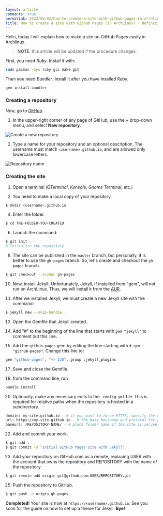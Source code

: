 ```yaml
---
layout: article
comments: true
permalink: 2023/08/02/how-to-create-a-site-with-github-pages-in-archlinux/
title: How to create a site with Github Pages (in ArchLinux) - Definitive and Simple Guide
---
```


Hello, today I will explain how to make a site on GitHub Pages easily in Archlinux.
> **NOTE**: this article will be updated if the procedure changes.

First, you need *Ruby*. Install it with:
```sh
sudo pacman -Syu ruby gcc make git
```

Then you need *Bundler*. Install it after you have insalled Ruby.
```sh
gem install bundler
```

### Creating a repository

Now, go to [GitHub](https://github.com).
 1. In the upper-right corner of any page of GitHub, use the + drop-down menu, and select **New repository**.

![Create a new repository](https://docs.github.com/assets/cb-31554/mw-1440/images/help/repository/repo-create.webp)

2. Type a name for your repository and an optional description. The username must match `<username>.github.io`, and are allowed only lowercase letters.

![Repository name](https://docs.github.com/assets/cb-48482/mw-1440/images/help/pages/create-repository-name-pages.webp)

### Creating the site

 1. Open a terminal (*QTerminal*, *Konsole*, *Gnome Terminal*, etc.)

 2. You need to make a local copy of your repository.
```sh
$ mkdir <username>.github.io
```

 4. Enter the folder.
```sh
$ cd THE-FOLDER-YOU-CREATED
```

6. Launch the command:
```sh
$ git init
# Initialize the repository
```

8. The site can be published in the `master` branch, but personally, it is better to use the `gh-pages` branch. So, let's create and checkout the `gh-pages` branch.
```sh
$ git checkout --orphan gh-pages
```

10. Now, install Jekyll. Unfortunately, Jekyll, if installed from "gem", will not run on ArchLinux. Thus, we will install it from the [AUR](https://aur.archlinux.org/packages/jekyll).

11. After we installed Jekyll, we must create a new Jekyll site with the command:
```sh
$ jekyll new --skip-bundle .
```

13. Open the Gemfile that Jekyll created.

14. Add "#" to the beginning of the line that starts with `gem "jekyll"` to comment out this line.

15. Add the `github-pages` gem by editing the line starting with `# gem "github-pages"`. Change this line to:
```sh
gem "github-pages", "~> 228", group :jekyll_plugins
```

17. Save and close the Gemfile.

18. from the command line, run
```sh
bundle install
```

20. Optionally, make any necessary edits to the `_config.yml` file. This is required for relative paths when the repository is hosted in a subdirectory.
```sh
domain: my-site.github.io - # if you want to force HTTPS, specify the domain without the http at the start, e.g. example.com
url: https://my-site.github.io - # the base hostname and protocol for your site, e.g. http://example.com`
baseurl: /REPOSITORY-NAME/ - # place folder name if the site is served in a subfolder
```

22. Add and commit your work.
```sh
$ git add .
$ git commit -m "Initial GitHub Pages site with Jekyll"
```

23. Add your repository on GitHub.com as a remote, replacing USER with the account that owns the repository and REPOSITORY with the name of the repository.
```sh
$ git remote add origin git@github.com:USER/REPOSITORY.git
```

25. Push the repository to GitHub.
```sh
$ git push -u origin gh-pages
```

**Completed!** Your site is now at `https://<username>.github.io`.
See you soon for the guide on how to set up a theme for Jekyll. **Bye!**
